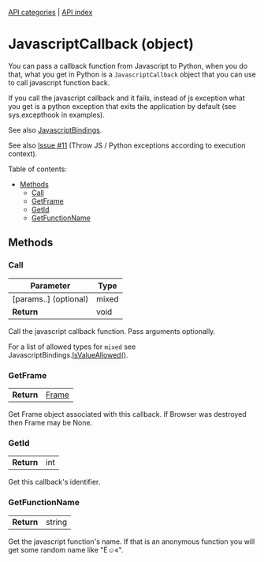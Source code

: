 [API categories](API-categories.md) | [API index](API-index.md)


# JavascriptCallback (object)

You can pass a callback function from Javascript to Python, when you do that, what you get in Python is a `JavascriptCallback` object that you can use to call javascript function back.

If you call the javascript callback and it fails, instead of js exception what you get is a python exception that exits the application by default (see sys.excepthook in examples). 

See also [JavascriptBindings](JavascriptBindings.md).

See also [Issue #11](../issues/11) (Throw JS / Python exceptions according to execution context).


Table of contents:
* [Methods](#methods)
  * [Call](#call)
  * [GetFrame](#getframe)
  * [GetId](#getid)
  * [GetFunctionName](#getfunctionname)


## Methods


### Call

| Parameter | Type |
| --- | --- |
| [params..] (optional) | mixed |
| __Return__ | void |

Call the javascript callback function. Pass arguments optionally.

For a list of allowed types for `mixed` see JavascriptBindings.[IsValueAllowed()](JavascriptBindings.md#isvalueallowed).


### GetFrame

| | |
| --- | --- |
| __Return__ | [Frame](Frame.md) |

Get Frame object associated with this callback. If Browser was destroyed
then Frame may be None.


### GetId

| | |
| --- | --- |
| __Return__ | int |

Get this callback's identifier.


### GetFunctionName

| | |
| --- | --- |
| __Return__ | string |

Get the javascript function's name. If that is an anonymous function you will get some random name like "É☺«".
